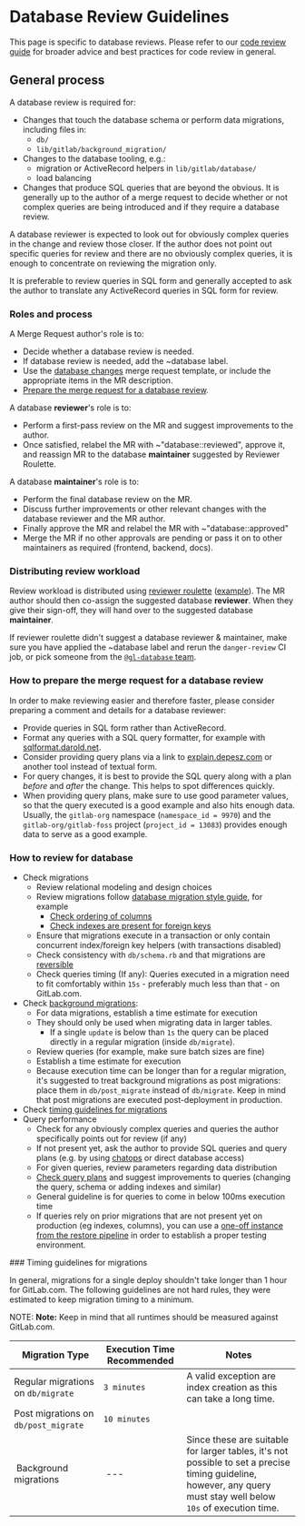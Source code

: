 # Database Review Guidelines

This page is specific to database reviews. Please refer to our
[code review guide](code_review.md) for broader advice and best
practices for code review in general.

## General process

A database review is required for:

- Changes that touch the database schema or perform data migrations,
  including files in:
  - `db/`
  - `lib/gitlab/background_migration/`
- Changes to the database tooling, e.g.:
  - migration or ActiveRecord helpers in `lib/gitlab/database/`
  - load balancing
- Changes that produce SQL queries that are beyond the obvious. It is
  generally up to the author of a merge request to decide whether or
  not complex queries are being introduced and if they require a
  database review.

A database reviewer is expected to look out for obviously complex
queries in the change and review those closer. If the author does not
point out specific queries for review and there are no obviously
complex queries, it is enough to concentrate on reviewing the
migration only.

It is preferable to review queries in SQL form and generally accepted
to ask the author to translate any ActiveRecord queries in SQL form
for review.

### Roles and process

A Merge Request author's role is to:

- Decide whether a database review is needed.
- If database review is needed, add the ~database label.
- Use the [database changes](https://gitlab.com/gitlab-org/gitlab/blob/master/.gitlab/merge_request_templates/Database%20changes.md)
  merge request template, or include the appropriate items in the MR description.
- [Prepare the merge request for a database review](#how-to-prepare-the-merge-request-for-a-database-review).

A database **reviewer**'s role is to:

- Perform a first-pass review on the MR and suggest improvements to the author.
- Once satisfied, relabel the MR with ~"database::reviewed", approve it, and
  reassign MR to the database **maintainer** suggested by Reviewer
  Roulette.

A database **maintainer**'s role is to:

- Perform the final database review on the MR.
- Discuss further improvements or other relevant changes with the
  database reviewer and the MR author.
- Finally approve the MR and relabel the MR with ~"database::approved"
- Merge the MR if no other approvals are pending or pass it on to
  other maintainers as required (frontend, backend, docs).

### Distributing review workload

Review workload is distributed using [reviewer roulette](code_review.md#reviewer-roulette)
([example](https://gitlab.com/gitlab-org/gitlab-foss/merge_requests/25181#note_147551725)).
The MR author should then co-assign the suggested database
**reviewer**. When they give their sign-off, they will hand over to
the suggested database **maintainer**.

If reviewer roulette didn't suggest a database reviewer & maintainer,
make sure you have applied the ~database label and rerun the
`danger-review` CI job, or pick someone from the
[`@gl-database` team](https://gitlab.com/groups/gl-database/-/group_members).

### How to prepare the merge request for a database review

In order to make reviewing easier and therefore faster, please consider preparing a comment
and details for a database reviewer:

- Provide queries in SQL form rather than ActiveRecord.
- Format any queries with a SQL query formatter, for example with [sqlformat.darold.net](http://sqlformat.darold.net).
- Consider providing query plans via a link to [explain.depesz.com](https://explain.depesz.com) or another tool instead of textual form.
- For query changes, it is best to provide the SQL query along with a plan *before* and *after* the change. This helps to spot differences quickly.
- When providing query plans, make sure to use good parameter values, so that the query executed is a good example and also hits enough data. Usually, the `gitlab-org` namespace (`namespace_id = 9970`) and the `gitlab-org/gitlab-foss` project (`project_id = 13083`) provides enough data to serve as a good example.

### How to review for database

- Check migrations
  - Review relational modeling and design choices
  - Review migrations follow [database migration style guide](migration_style_guide.md),
    for example
    - [Check ordering of columns](ordering_table_columns.md)
    - [Check indexes are present for foreign keys](migration_style_guide.md#adding-foreign-key-constraints)
  - Ensure that migrations execute in a transaction or only contain
    concurrent index/foreign key helpers (with transactions disabled)
  - Check consistency with `db/schema.rb` and that migrations are [reversible](migration_style_guide.md#reversibility)
  - Check queries timing (If any): Queries executed in a migration
    need to fit comfortably within `15s` - preferably much less than that - on GitLab.com.
- Check [background migrations](background_migrations.md):
  - For data migrations, establish a time estimate for execution
  - They should only be used when migrating data in larger tables.
    - If a single `update` is below than `1s` the query can be placed
      directly in a regular migration (inside `db/migrate`).
  - Review queries (for example, make sure batch sizes are fine)
  - Establish a time estimate for execution
  - Because execution time can be longer than for a regular migration,
    it's suggested to treat background migrations as post migrations:
    place them in `db/post_migrate` instead of `db/migrate`. Keep in mind
    that post migrations are executed post-deployment in production.
- Check [timing guidelines for migrations](#timing-guidelines-for-migrations)
- Query performance
  - Check for any obviously complex queries and queries the author specifically
    points out for review (if any)
  - If not present yet, ask the author to provide SQL queries and query plans
    (e.g. by using [chatops](understanding_explain_plans.md#chatops) or direct
    database access)
  - For given queries, review parameters regarding data distribution
  - [Check query plans](understanding_explain_plans.md) and suggest improvements
    to queries (changing the query, schema or adding indexes and similar)
  - General guideline is for queries to come in below 100ms execution time
  - If queries rely on prior migrations that are not present yet on production
    (eg indexes, columns), you can use a [one-off instance from the restore
    pipeline](https://ops.gitlab.net/gitlab-com/gl-infra/gitlab-restore/postgres-gprd)
    in order to establish a proper testing environment.

### Timing guidelines for migrations

In general, migrations for a single deploy shouldn't take longer than
1 hour for GitLab.com. The following guidelines are not hard rules, they were
estimated to keep migration timing to a minimum.

NOTE: **Note:** Keep in mind that all runtimes should be measured against GitLab.com.

| Migration Type | Execution Time Recommended | Notes |
|----|----|---|
| Regular migrations on `db/migrate` | `3 minutes` | A valid exception  are index creation as this can take a long time. |
| Post migrations on `db/post_migrate` | `10 minutes` | |
| Background migrations | --- | Since these are suitable for larger tables, it's not possible to set a precise timing guideline, however, any query must stay well below `10s` of execution time. |
